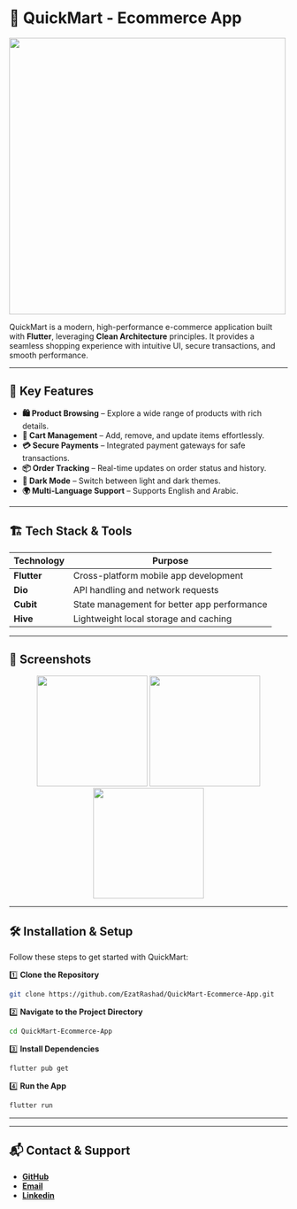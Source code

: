 # 📱 QuickMart - Ecommerce App

  <img src="https://github.com/user-attachments/assets/76d5f695-834b-4cc4-92fe-7ebe58b9d40d" width="500">
 
QuickMart is a modern, high-performance e-commerce application built with **Flutter**, leveraging **Clean Architecture** principles. It provides a seamless shopping experience with intuitive UI, secure transactions, and smooth performance.

---

## 🌟 Key Features
- **🛍️ Product Browsing** – Explore a wide range of products with rich details.
- **🛒 Cart Management** – Add, remove, and update items effortlessly.
- **💳 Secure Payments** – Integrated payment gateways for safe transactions.
- **📦 Order Tracking** – Real-time updates on order status and history.
- **🌙 Dark Mode** – Switch between light and dark themes.
- **🌍 Multi-Language Support** – Supports English and Arabic.
  
---

## 🏗️ Tech Stack & Tools

| Technology | Purpose |
|------------|---------|
| **Flutter** | Cross-platform mobile app development |
| **Dio** | API handling and network requests |
| **Cubit** | State management for better app performance |
| **Hive** | Lightweight local storage and caching |

---

## 📸 Screenshots
<p align="center">
  <img src="https://github.com/user-attachments/assets/07a41430-029c-423f-b7a0-62a5a6124262" width="200">
  <img src="https://github.com/user-attachments/assets/25e65cfc-c0a3-4e29-85ba-d04797ac2b77" width="200">
  <img src="https://github.com/user-attachments/assets/16d38bef-25f1-40e1-899d-093c84587c42" width="200">
</p>

---

## 🛠️ Installation & Setup

Follow these steps to get started with QuickMart:

1️⃣ **Clone the Repository**
```sh
git clone https://github.com/EzatRashad/QuickMart-Ecommerce-App.git
```

2️⃣ **Navigate to the Project Directory**
```sh
cd QuickMart-Ecommerce-App
```

3️⃣ **Install Dependencies**
```sh
flutter pub get
```

4️⃣ **Run the App**
```sh
flutter run
```

---



---

## 📬 Contact & Support
- [**GitHub**](https://github.com/EzatRashad)
- [**Email**](ezatrashad2003@gmail.com)
- [**Linkedin**](https://www.linkedin.com/in/ezat-rashad-356717222)
